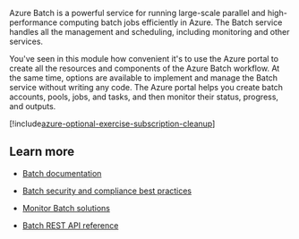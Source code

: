 Azure Batch is a powerful service for running large-scale parallel and high-performance computing batch jobs efficiently in Azure. The Batch service handles all the management and scheduling, including monitoring and other services.

You've seen in this module how convenient it's to use the Azure portal to create all the resources and components of the Azure Batch workflow. At the same time, options are available to implement and manage the Batch service without writing any code. The Azure portal helps you create batch accounts, pools, jobs, and tasks, and then monitor their status, progress, and outputs.

[!include[azure-optional-exercise-subscription-cleanup](../../../includes/azure-optional-exercise-subscription-cleanup.md)]

## Learn more

* [Batch documentation](/azure/batch/)

* [Batch security and compliance best practices](/azure/batch/security-best-practices)

* [Monitor Batch solutions](/azure/batch/monitoring-overview)

* [Batch REST API reference](/rest/api/batchservice/)